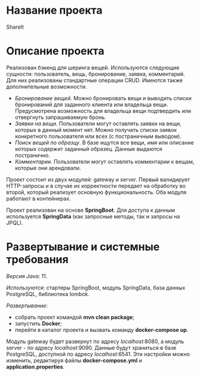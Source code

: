 # Название проекта
ShareIt

# Описание проекта
Реализован бэкенд для шеринга вещей. Используются следующие сущности: пользователь, вещь, бронирование, заявка, комментарий. Для них реализованы стандартные операции CRUD. Имеются также дополнительные возможности.
- *Бронирование вещей.* Можно бронировать вещи и выводить списки бронирований для заданного клиента или владельца вещи. Предусмотрена возможность для владельца вещи подтвердить или отвергнуть запрашиваемую бронь.
- *Заявки на вещи*. Пользователи могут оставлять заявки на вещи, которых в данный момент нет. Можно получать списки заявок конкретного пользователя или всех (с постраничным выводом).   
- *Поиск вещей по образцу*. В базе ищутся все вещи, имя или описание которых содержит заданный образец. Данные выдаются постранично.
- *Комментарии*. Пользователи могут оставлять комментарии к вещам, которые они арендовали.

Проект состоит из двух модулей: gateway и server. Первый валидирует HTTP-запросы и в случае их корректности передает на обработку во второй, который реализует основную функциональность. Оба модуля работают в контейнерах.

Проект реализован на основе **SpringBoot**. Для доступа к данным используется **SpringData** (как запросные методы, так и запросы на JPQL). 

# Развертывание и системные требования
*Версия Java*: 11. 

*Используются*: стартеры SpringBoot, модуль SpringData, база данных PostgreSQL, библиотека lombok. 

*Развертывание*: 
- собрать проект командой **mvn clean package**;
- запустить **Docker**; 
- перейти в каталог проекта и вызвать команду **docker-compose up**.

Модуль gateway будет развернут по адресу *localhost*:8080, а модуль server - по адресу *localhost*:9090. Данные будут храниться в базе PostgreSQL, доступной по адресу *localhost*:6541. Эти настройки можно изменить, редактируя файлы **docker-compose.yml** и **application.properties**. 
